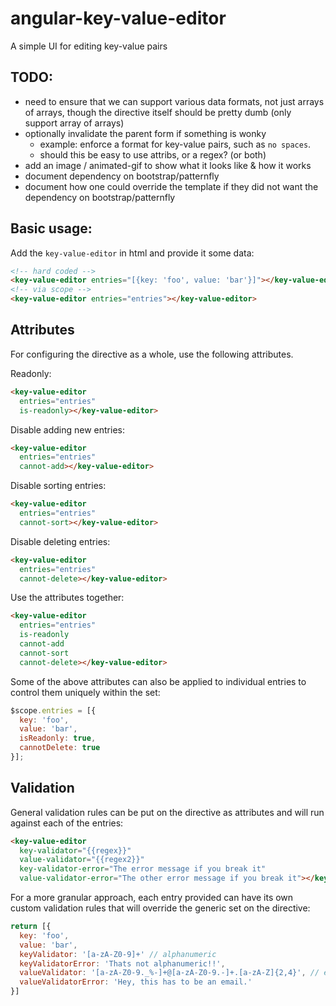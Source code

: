 # angular-key-value-editor
A simple UI for editing key-value pairs

## TODO:
- need to ensure that we can support various data formats, not just arrays of       arrays, though the directive itself should be pretty dumb (only support array of arrays)
- optionally invalidate the parent form if something is wonky
  - example: enforce a format for key-value pairs, such as `no spaces`.  
  - should this be easy to use attribs, or a regex? (or both)
- add an image / animated-gif to show what it looks like & how it works
- document dependency on bootstrap/patternfly
- document how one could override the template if they did not want the dependency on bootstrap/patternfly

## Basic usage:

Add the `key-value-editor` in html and provide it some data:

```html
<!-- hard coded -->
<key-value-editor entries="[{key: 'foo', value: 'bar'}]"></key-value-editor>
<!-- via scope -->
<key-value-editor entries="entries"></key-value-editor>
```

## Attributes

For configuring the directive as a whole, use the following attributes.  

Readonly:
```html
<key-value-editor
  entries="entries"
  is-readonly></key-value-editor>
```

Disable adding new entries:
```html
<key-value-editor
  entries="entries"
  cannot-add></key-value-editor>
```

Disable sorting entries:
```html
<key-value-editor
  entries="entries"
  cannot-sort></key-value-editor>
```

Disable deleting entries:
```html
<key-value-editor
  entries="entries"
  cannot-delete></key-value-editor>
```

Use the attributes together:
```html
<key-value-editor
  entries="entries"
  is-readonly
  cannot-add    
  cannot-sort
  cannot-delete></key-value-editor>
```

Some of the above attributes can also be applied to individual entries to control them uniquely within the set:
```javascript
$scope.entries = [{
  key: 'foo',
  value: 'bar',
  isReadonly: true,
  cannotDelete: true
}];
```

## Validation

General validation rules can be put on the directive as attributes and will run
against each of the entries:

```html
<key-value-editor
  key-validator="{{regex}}"
  value-validator="{{regex2}}"
  key-validator-error="The error message if you break it"
  value-validator-error="The other error message if you break it"></key-value-editor>
```

For a more granular approach, each entry provided can have its own custom validation rules that will override the generic set on the directive:

```javascript
return [{
  key: 'foo',
  value: 'bar',
  keyValidator: '[a-zA-Z0-9]+' // alphanumeric
  keyValidatorError: 'Thats not alphanumeric!!',
  valueValidator: '[a-zA-Z0-9._%-]+@[a-zA-Z0-9.-]+.[a-zA-Z]{2,4}', // email address
  valueValidatorError: 'Hey, this has to be an email.'
}]
```
